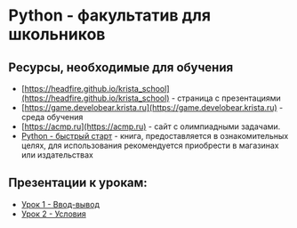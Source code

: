 # Python - факультатив для школьников

## Ресурсы, необходимые для обучения

- [https://headfire.github.io/krista_school](https://headfire.github.io/krista_school) - страница с презентациями
- [https://game.develobear.krista.ru](https://game.develobear.krista.ru) - среда обучения 
- [https://acmp.ru](https://acmp.ru) - сайт с олимпиадными задачами.
- [Python - быстрый старт](books/python_start.pdf) - книга, 
предоставляется в ознакомительных целях, для использования рекомендуется приобрести в магазинах или издательствах

## Презентации к урокам:

- [Урок 1 - Ввод-вывод](present/lesson001.html)
- [Урок 2 - Условия](present/lesson002.html)

